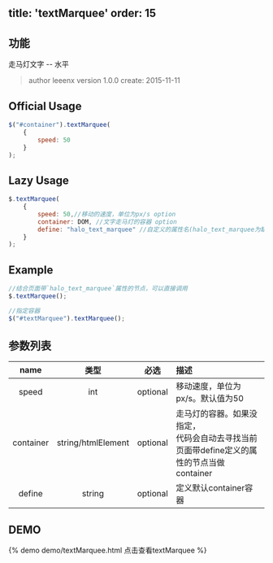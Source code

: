 title: 'textMarquee'
order: 15
---

## 功能

走马灯文字 -- 水平

> author leeenx
> version 1.0.0
> create: 2015-11-11

## Official Usage

```javascript
$("#container").textMarquee(
	{
		speed: 50
	}
);
```

## Lazy Usage

```javascript
$.textMarquee(
    {
        speed: 50,//移动的速度，单位为px/s option
        container: DOM, //文字走马灯的容器 option
        define: "halo_text_marquee" //自定义的属性名(halo_text_marquee为缺省值) option 如果有container，程序会自动忽略define。如果没有container，程序会获取带define 属性名的节点作为container
    }
);
```

## Example

```javascript
//结合页面带`halo_text_marquee`属性的节点，可以直接调用
$.textMarquee();

//指定容器
$("#textMarquee").textMarquee();
```

## 参数列表

| name | 类型 | 必选 | 描述 |
| :----: | :----: | :----: | :---- |
| speed | int | optional | 移动速度，单位为px/s。默认值为50 |
| container | string/htmlElement | optional | 走马灯的容器。如果没指定，<br />代码会自动去寻找当前页面带define定义的属性的节点当做container |
| define | string | optional | 定义默认container容器 |


## DEMO

{% demo demo/textMarquee.html 点击查看textMarquee %}